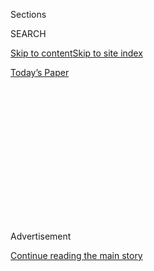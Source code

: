<div id="app">

<div>

<div>

<div>

<div class="NYTAppHideMasthead css-1q2w90k e1suatyy0">

<div class="section css-ui9rw0 e1suatyy2">

<div class="css-eph4ug er09x8g0">

<div class="css-6n7j50">

</div>

<span class="css-1dv1kvn">Sections</span>

<div class="css-10488qs">

<span class="css-1dv1kvn">SEARCH</span>

</div>

[Skip to content](#site-content)[Skip to site index](#site-index)

</div>

<div class="css-10698na e1huz5gh0">

</div>

</div>

<div id="masthead-bar-one" class="section hasLinks css-15hmgas e1csuq9d3">

<div class="css-uqyvli e1csuq9d0">

</div>

<div class="css-1uqjmks e1csuq9d1">

</div>

<div class="css-9e9ivx">

[](https://myaccount.nytimes.com/auth/login?response_type=cookie&client_id=vi)

</div>

<div class="css-1bvtpon e1csuq9d2">

[Today’s Paper](https://www.nytimes.com/section/todayspaper)

</div>

</div>

</div>

</div>

<div data-aria-hidden="false">

<div id="site-content" role="main">

<div>

<div class="css-1aor85t" style="opacity:0.000000001;z-index:-1;visibility:hidden">

<div class="css-1hqnpie">

<div class="css-epjblv">

<span class="css-17xtcya">[Opinion](/section/opinion)</span><span class="css-x15j1o">|</span><span class="css-fwqvlz">Testing
Is on the Brink of Paralysis. That’s Very Bad News.</span>

</div>

<div class="css-k008qs">

<div class="css-1iwv8en">

<span class="css-18z7m18"></span>

<div>

</div>

</div>

<span class="css-1n6z4y">https://nyti.ms/2C7hhof</span>

<div class="css-1705lsu">

<div class="css-4xjgmj">

<div class="css-4skfbu" role="toolbar" data-aria-label="Social Media Share buttons, Save button, and Comments Panel with current comment count" data-testid="share-tools">

  - 
  - 
  - 
  - 
    
    <div class="css-6n7j50">
    
    </div>

  - 

</div>

</div>

</div>

</div>

</div>

</div>

<div id="NYT_TOP_BANNER_REGION" class="css-13pd83m">

</div>

<div id="top-wrapper" class="css-1sy8kpn">

<div id="top-slug" class="css-l9onyx">

Advertisement

</div>

[Continue reading the main story](#after-top)

<div class="ad top-wrapper" style="text-align:center;height:100%;display:block;min-height:250px">

<div id="top" class="place-ad" data-position="top" data-size-key="top">

</div>

</div>

<div id="after-top">

</div>

</div>

<div>

<div class="css-v5btjw etb61u70">

<div class="css-v05ibm etb61u71">

[Opinion](/section/opinion)

</div>

</div>

<div id="sponsor-wrapper" class="css-1hyfx7x">

<div id="sponsor-slug" class="css-19vbshk">

Supported by

</div>

[Continue reading the main story](#after-sponsor)

<div id="sponsor" class="ad sponsor-wrapper" style="text-align:center;height:100%;display:block">

</div>

<div id="after-sponsor">

</div>

</div>

<div class="css-186x18t">

</div>

<div class="css-1vkm6nb ehdk2mb0">

# Testing Is on the Brink of Paralysis. That’s Very Bad News.

</div>

Our pandemic fight requires prompt testing results — and singular
cooperation among the states to achieve them.

<div class="css-18e8msd">

<div class="css-vp77d3 epjyd6m0">

<div class="css-1baulvz">

By <span class="css-1baulvz" itemprop="name">Margaret Bourdeaux</span>,
<span class="css-1baulvz" itemprop="name">Beth Cameron</span> and
<span class="css-1baulvz last-byline" itemprop="name">Jonathan
Zittrain</span>

<div class="css-8atqhb">

Drs. Bourdeaux and Cameron are health policy experts. Professor Zittrain
teaches law and computer science.

</div>

</div>

</div>

  - July 16, 2020

  - 
    
    <div class="css-4xjgmj">
    
    <div class="css-d8bdto" role="toolbar" data-aria-label="Social Media Share buttons, Save button, and Comments Panel with current comment count" data-testid="share-tools">
    
      - 
      - 
      - 
      - 
        
        <div class="css-6n7j50">
        
        </div>
    
      - 
    
    </div>
    
    </div>

</div>

<div class="css-79elbk" data-testid="photoviewer-wrapper">

<div class="css-z3e15g" data-testid="photoviewer-wrapper-hidden">

</div>

<div class="css-1a48zt4 ehw59r15" data-testid="photoviewer-children">

![<span class="css-16f3y1r e13ogyst0" data-aria-hidden="true">Drivers
waiting to be tested for the coronavirus at the Hard Rock Stadium
parking lot in Miami Gardens, Fla., last
week.</span><span class="css-cnj6d5 e1z0qqy90" itemprop="copyrightHolder"><span class="css-1ly73wi e1tej78p0">Credit...</span><span><span>Joe
Raedle/Getty
Images</span></span></span>](https://static01.nyt.com/images/2020/07/17/opinion/14zittrain/merlin_174305244_e1b01acb-00fe-41a0-84da-f69670293ced-articleLarge.jpg?quality=75&auto=webp&disable=upscale)

</div>

</div>

</div>

<div class="section meteredContent css-1r7ky0e" name="articleBody" itemprop="articleBody">

<div class="css-1fanzo5 StoryBodyCompanionColumn">

<div class="css-53u6y8">

As Covid-19 cases
[surge](https://coronavirus.jhu.edu/data/new-cases-50-states) to their
highest levels in dozens of states, the nation’s testing effort is on
the brink of paralysis because of widespread delays in getting back
results. And that is very bad news, because even if testing is robust,
the pandemic cannot be controlled without rapid results.

This is the latest failure in our national response to the worst
pandemic in a century. Since the Trump administration has abdicated
responsibility,
[governors](https://www.nytimes.com/2020/07/13/us/coronavirus-governors.html)
must join forces to meet this threat before the [cataclysm that Florida
is experiencing](https://perma.cc/UW3Q-9M2X) becomes the reality across
the country.

Testing should be the governors’ first order of business.

Despite President Trump’s boast early this month that testing “[is so
massive and so
good](https://twitter.com/realDonaldTrump/status/1278897430378041344),”
the United States’ two largest commercial testing companies, [Quest
Diagnostics](https://newsroom.questdiagnostics.com/COVIDTestingUpdates)
and
[LabCorp](https://www.labcorp.com/coronavirus-disease-covid-19/labcorp-newsroom),
have found themselves
[overwhelmed](https://www.cnbc.com/2020/07/13/us-coronavirus-surge-leads-to-testing-delays-across-the-nation-quest-diagnostics-says.html)
and unable to return results promptly. Delays averaging a week or longer
for all but top-priority hospital patients and symptomatic health care
workers are [disastrous for efforts to slow the
spread](https://science.sciencemag.org/content/368/6491/eabb6936) of the
virus.

Without rapid results, it is impossible to isolate new infections
quickly enough to douse flare-ups before they grow. Slow diagnosis
incapacitates contact tracing, which entails not only isolating those
who test positive but also alerting the infected person’s contacts
quickly so they can quarantine, too, and avoid exposing others to the
virus unwittingly.

</div>

</div>

<div class="css-1fanzo5 StoryBodyCompanionColumn">

<div class="css-53u6y8">

Among those who waited an absurdly long time for her results was the
mayor of Atlanta, Keisha Lance Bottoms. “We FINALLY received our test
results taken 8 days before,” she
[tweeted](https://twitter.com/KeishaBottoms/status/1280824621214896129?s=20)
last week. “One person in my house was positive then. By the time we
tested again, 1 week later, 3 of us had COVID. If we had known sooner,
we would have immediately quarantined.”

Another complaint came this week from Mr. Trump’s former acting chief of
staff, Mick Mulvaney, who wrote in [an op-ed commentary for
CNBC](https://www.cnbc.com/2020/07/13/mick-mulvaney-next-stimulus-bill-should-deal-with-covid-19.html)
that “my son was tested recently; we had to wait 5 to 7 days for
results.” Noting, too, that his daughter was told she didn’t qualify for
a test, he added, “That is simply inexcusable at this point in the
pandemic.”

As summer turns to fall, slow and fragmented testing will fatally
undermine the reopening of schools and universities, whose plans are
predicated on quickly identifying outbreaks and suppressing spread.
Testing for millions of students will feed into an already failing
national system.

Vice President Mike Pence’s casual invocation of an “[extraordinary
national success in
testing](https://thehill.com/homenews/administration/503899-pence-in-call-with-governors-defends-trump-comments-on-coronavirus)”
in a recent call with governors was [flatly
wrong](http://perma.cc/3F3D-NS6W), as is the president’s similar
[trumpeting](https://twitter.com/realDonaldTrump/status/1280205902742781958?s=20)
of testing success. These claims contribute to a false sense among the
public that testing may have had early stumbles but is ramping up slowly
but surely.

The reality is that the spread of the virus has vastly outpaced the
expansion of testing capacity. That spread in turn results in more
illness and therefore more tests to process, which further slows down
turnaround time in a vicious cycle. The dedication and patience of
thousands of people waiting in serpentine lines of cars for hours to be
tested are wasted when the results aren’t returned quickly enough.

</div>

</div>

<div class="css-1fanzo5 StoryBodyCompanionColumn">

<div class="css-53u6y8">

We are at this point because of the absence of a coordinated federal
plan, and, indeed, because of a White House that seems actively hostile
to producing one. The nation’s governors and state legislators must
[fill the void](https://perma.cc/TY79-GWLG).

Unity among the states is not just about neighborliness but also about
self-interest. So long as interstate travel continues, inadequate
testing anywhere threatens public health everywhere, including in places
that have found or developed localized testing capacities and are less
sensitive to the bottlenecks that Quest and LabCorp are experiencing.

The signal difference between federal and state leadership is that the
former can print money and the latter cannot. If states are to step up,
they will need resources: money from Congress without executive branch
holdup, coordination and mutual aid from one another, and cooperation
and expertise from the public itself.

Here’s what the governors need to do to bolster the overall testing
capability before the end of the summer, best begun with a summit in the
next two weeks.

Governors must work collectively to fill gaps in their own testing and
contact-tracing programs. The National Governors Association helped in
[a similar effort](https://perma.cc/TC92-QCKG) to curb the spread of the
Zika virus.

In March there was a mad scramble and competition for personal
protective equipment. Now, the allocation of tests and test processing
may end up in another free-for-all. A coordinated approach by all states
would avoid that. Consistent [metrics](http://covid-local.org/metrics)
must be established for accountability and to identify trigger points
that call for rapid policy responses. Acting in concert can make it
easier to undertake tough or controversial decisions like ordering
lockdowns when testing shows renewed spread.

Governors should also agree to assist in sharing local test processing
capacity, including by university labs, so it is available wherever it
is most needed. Relying largely on two large commercial testing
companies, as we are now, has proved to be a major vulnerability.

</div>

</div>

<div class="css-1fanzo5 StoryBodyCompanionColumn">

<div class="css-53u6y8">

For example, the Broad Institute of M.I.T. and Harvard has stepped up in
Massachusetts with [more testing
capacity](https://covid19-testing.broadinstitute.org/) — so much so that
it is not being fully used. But no [process is in
place](https://www.nytimes.com/2020/05/21/health/coronavirus-testing-lab-capacity.html)
for a doctor in, say, Arizona to prescribe a test that the Broad will
process. That’s a problem that governors can help solve. They can also
find ways to subsidize investments by labs to expand capacity, to help
untangle medical insurance complications so tests are covered and to
prompt innovations in testing.

In particular, they should encourage the academic and commercial sectors
to develop, test and produce
[new](https://www.reuters.com/article/us-health-coronavirus-smiths-group/smiths-to-help-make-blood-based-coronavirus-test-in-britain-idUSKBN2491K0),
[rapid](http://perma.cc/5DUZ-GUBV),
[point-of-care](http://perma.cc/4V5X-B7CN) testing. More broadly, they
should recruit data scientists and experts in science communication
ready to lend their skills to a unified effort.

We can’t allow the delays at Quest and LabCorp to mark the start of a
downward spiral. Instead, we must marshal a nationwide strategy to place
the United States in the ranks of other countries that are successfully
beating back the pandemic.

Sorting out testing is foundational to slowing the spread of the virus.
From there, governors can build a comprehensive national plan of attack.
Doing so will require new forms of coordinated governance. In the
absence of federal leadership, it’s up to governors to step to the fore.

[Margaret
Bourdeaux](https://www.hks.harvard.edu/about/margaret-bourdeaux) is
research director of the Program of Global Public Policy at Harvard
Medical School. [Beth
Cameron](https://www.nti.org/about/leadership-and-staff/beth-cameron/)
is the vice president for [Global Biological Policy and
Programs](http://covid-local.org/) at the [Nuclear Threat
Initiative](http://nti.org/). [Jonathan
Zittrain](https://twitter.com/zittrain) is a professor of law and
computer science at Harvard and co-chair with Dr. Bourdeaux of the
[Berkman Klein Center’s](https://cyber.harvard.edu/) [Digital Pandemic
Response
Practice](https://cyber.harvard.edu/programs/bkc-policy-practice-digital-pandemic-response).

*The Times is committed to publishing* [*a diversity of
letters*](https://www.nytimes.com/2019/01/31/opinion/letters/letters-to-editor-new-york-times-women.html)
*to the editor. We’d like to hear what you think about this or any of
our articles. Here are some*
[*tips*](https://help.nytimes.com/hc/en-us/articles/115014925288-How-to-submit-a-letter-to-the-editor)*.
And here’s our email:*
[*letters@nytimes.com*](mailto:letters@nytimes.com)*.*

*Follow The New York Times Opinion section on*
[*Facebook*](https://www.facebook.com/nytopinion)*,* [*Twitter
(@NYTopinion)*](http://twitter.com/NYTOpinion) *and*
[*Instagram*](https://www.instagram.com/nytopinion/)*.*

</div>

</div>

</div>

<div>

</div>

<div>

</div>

<div>

</div>

<div>

<div id="bottom-wrapper" class="css-1ede5it">

<div id="bottom-slug" class="css-l9onyx">

Advertisement

</div>

[Continue reading the main story](#after-bottom)

<div id="bottom" class="ad bottom-wrapper" style="text-align:center;height:100%;display:block;min-height:90px">

</div>

<div id="after-bottom">

</div>

</div>

</div>

</div>

</div>

## Site Index

<div>

</div>

## Site Information Navigation

  - [© <span>2020</span> <span>The New York Times
    Company</span>](https://help.nytimes.com/hc/en-us/articles/115014792127-Copyright-notice)

<!-- end list -->

  - [NYTCo](https://www.nytco.com/)
  - [Contact
    Us](https://help.nytimes.com/hc/en-us/articles/115015385887-Contact-Us)
  - [Work with us](https://www.nytco.com/careers/)
  - [Advertise](https://nytmediakit.com/)
  - [T Brand Studio](http://www.tbrandstudio.com/)
  - [Your Ad
    Choices](https://www.nytimes.com/privacy/cookie-policy#how-do-i-manage-trackers)
  - [Privacy](https://www.nytimes.com/privacy)
  - [Terms of
    Service](https://help.nytimes.com/hc/en-us/articles/115014893428-Terms-of-service)
  - [Terms of
    Sale](https://help.nytimes.com/hc/en-us/articles/115014893968-Terms-of-sale)
  - [Site Map](https://spiderbites.nytimes.com)
  - [Help](https://help.nytimes.com/hc/en-us)
  - [Subscriptions](https://www.nytimes.com/subscription?campaignId=37WXW)

</div>

</div>

</div>

</div>
